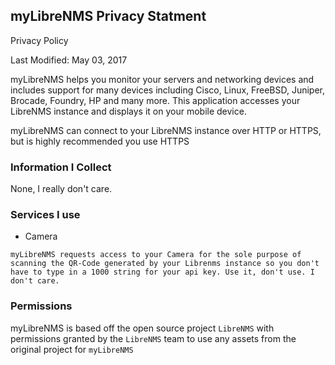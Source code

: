 ## myLibreNMS Privacy Statment

Privacy Policy

Last Modified: May 03, 2017

myLibreNMS helps you monitor your servers and networking devices and includes support for many devices including Cisco, Linux, FreeBSD, Juniper, Brocade, Foundry, HP and many more. This application accesses your LibreNMS instance and displays it on your mobile device.

myLibreNMS can connect to your LibreNMS instance over HTTP or HTTPS, but is highly recommended you use HTTPS

### Information I Collect

None, I really don't care.

### Services I use
 * Camera
 
 `myLibreNMS requests access to your Camera for the sole purpose of scanning the QR-Code generated by your Librenms instance so you don't have to type in a 1000 string for your api key. Use it, don't use. I don't care.
`
### Permissions

myLibreNMS is based off the open source project `LibreNMS` with permissions granted by the `LibreNMS` team to use any assets from the original project for `myLibreNMS`
